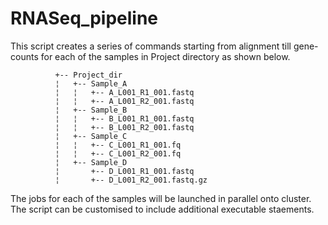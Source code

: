   RNASeq_pipeline
===============
This script creates a series of commands starting from alignment till gene-counts for each of the samples in Project directory 
as shown below.

              +-- Project_dir
              ¦   +-- Sample_A
              ¦   ¦   +-- A_L001_R1_001.fastq
              ¦   ¦   +-- A_L001_R2_001.fastq
              ¦   +-- Sample_B
              ¦   ¦   +-- B_L001_R1_001.fastq
              ¦   ¦   +-- B_L001_R2_001.fastq
              ¦   +-- Sample_C
              ¦   ¦   +-- C_L001_R1_001.fq
              ¦   ¦   +-- C_L001_R2_001.fq
              ¦   +-- Sample_D
              ¦       +-- D_L001_R1_001.fastq
              ¦       +-- D_L001_R2_001.fastq.gz

The jobs for each of the samples will be launched in parallel onto cluster. The script can be customised to include additional 
executable staements. 
